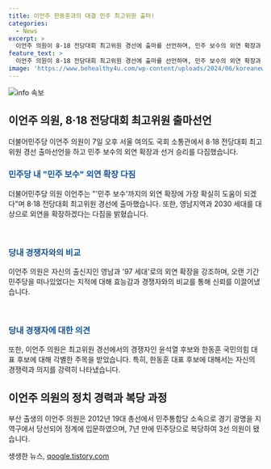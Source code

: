 ```yaml
---
title: 이언주 한동훈과의 대결 민주 최고위원 출마!
categories:
  - News
excerpt: >
  이언주 의원이 8·18 전당대회 최고위원 경선에 출마를 선언하며, 민주 보수의 외연 확장과 영남지역, 2030 세대로의 다가온 선거 승리를 강조했다. 영남 출신의 97 세대임을 강조하며 오랜 기간 민주당을 떠나있었다는 비판에 대응했고, 윤석열 정권과 맞서는 강력한 후보임을 강조했다. 이 의원은 2012년 총선부터 민주당 의원으로 활동해왔으며, 2017년에는 국민의당을 거쳐 민주당으로 복당하여 3선을 달성했다.
feature_text: >
  이언주 의원이 8·18 전당대회 최고위원 경선에 출마를 선언하며, 민주 보수의 외연 확장과 영남지역, 2030 세대로의 다가온 선거 승리를 강조했다. 영남 출신의 97 세대임을 강조하며 오랜 기간 민주당을 떠나있었다는 비판에 대응했고, 윤석열 정권과 맞서는 강력한 후보임을 강조했다. 이 의원은 2012년 총선부터 민주당 의원으로 활동해왔으며, 2017년에는 국민의당을 거쳐 민주당으로 복당하여 3선을 달성했다.
image: 'https://www.behealthy4u.com/wp-content/uploads/2024/06/koreanews.jpg'
---
```


<p><img src="https://www.behealthy4u.com/wp-content/uploads/2024/06/koreanews.jpg" alt="info 속보" /></p>

<h2 data-ke-size="size26">이언주 의원, 8·18 전당대회 최고위원 출마선언</h2>

<p data-ke-size="size16">더불어민주당 이언주 의원이 7일 오후 서울 여의도 국회 소통관에서 8·18 전당대회 최고위원 경선 출마선언을 하고 민주 보수의 외연 확장과 선거 승리를 다짐했습니다.</p>

<h3><b><span style="color: #1a5490;">민주당 내 "민주 보수" 외연 확장 다짐</span></b></h3>

<p data-ke-size="size16">
더불어민주당 의원 이언주는 "'민주 보수'까지의 외연 확장에 가장 확실히 도움이 되겠다"며 8·18 전당대회 최고위원 경선에 출마했습니다. 또한, 영남지역과 2030 세대를 대상으로 외연을 확장하겠다는 다짐을 밝혔습니다.
</p>

<p data-ke-size="size16">&nbsp;</p>

<h3><b><span style="color: #1a5490;">당내 경쟁자와의 비교</span></b></h3>

<p data-ke-size="size16">
이언주 의원은 자신의 출신지인 영남과 '97 세대'로의 외연 확장을 강조하며, 오랜 기간 민주당을 떠나있었다는 지적에 대해 효능감과 경쟁자와의 비교를 통해 신뢰를 이끌어냈습니다.
</p>

<p data-ke-size="size16">&nbsp;</p>

<h3><b><span style="color: #1a5490;">당내 경쟁자에 대한 의견</span></b></h3>

<p data-ke-size="size16">
또한, 이언주 의원은 최고위원 경선에서의 경쟁자인 윤석열 후보와 한동훈 국민의힘 대표 후보에 대해 각별한 주목을 받았습니다. 특히, 한동훈 대표 후보에 대해서는 자신의 경쟁력과 의지를 강력히 나타냈습니다.
</p>

<h2 data-ke-size="size26">이언주 의원의 정치 경력과 복당 과정</h2>

<p data-ke-size="size16">부산 출생의 이언주 의원은 2012년 19대 총선에서 민주통합당 소속으로 경기 광명을 지역구에서 당선되어 정계에 입문하였으며, 7년 만에 민주당으로 복당하여 3선 의원이 됐습니다.</p>
생생한 뉴스, <a href="https://qoogle.tistory.com" rel="dofollow">qoogle.tistory.com</a>


